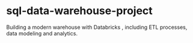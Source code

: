 # sql-data-warehouse-project
Building a modern warehouse with Databricks , including ETL processes, data modeling and analytics.
